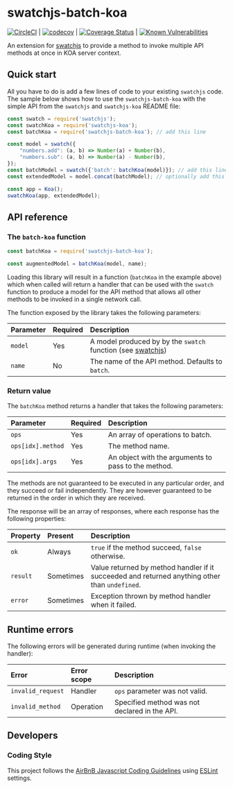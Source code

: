 # swatchjs-batch-koa

[![CircleCI](https://circleci.com/gh/builtforme/swatchjs-batch-koa.svg?style=svg)](https://circleci.com/gh/builtforme/swatchjs-batch-koa) |
[![codecov](https://codecov.io/gh/builtforme/swatchjs-batch-koa/branch/master/graph/badge.svg)](https://codecov.io/gh/builtforme/swatchjs-batch-koa) | [![Coverage Status](https://coveralls.io/repos/github/builtforme/swatchjs-batch-koa/badge.svg?branch=master)](https://coveralls.io/github/builtforme/swatchjs-batch-koa?branch=master) | [![Known Vulnerabilities](https://snyk.io/test/github/builtforme/swatchjs-batch-koa/badge.svg)](https://snyk.io/test/github/builtforme/swatchjs-batch-koa)


An extension for [swatchjs]() to provide a method to invoke multiple API methods
at once in KOA server context.

## Quick start

All you have to do is add a few lines of code to your existing `swatchjs` code.
The sample below shows how to use the `swatchjs-batch-koa` with the simple API
from the `swatchjs` and `swatchjs-koa` README file:

```javascript
const swatch = require('swatchjs');
const swatchKoa = require('swatchjs-koa');
const batchKoa = require('swatchjs-batch-koa'); // add this line

const model = swatch({
    "numbers.add": (a, b) => Number(a) + Number(b),
    "numbers.sub": (a, b) => Number(a) - Number(b),
});
const batchModel = swatch({'batch': batchKoa(model)}); // add this line
const extendedModel = model.concat(batchModel); // optionally add this line

const app = Koa();
swatchKoa(app, extendedModel);
```

## API reference

### The `batch-koa` function

```javascript
const batchKoa = require('swatchjs-batch-koa');

const augmentedModel = batchKoa(model, name);
```

Loading this library will result in a function  (`batchKoa` in the example above)
which when called will return a handler that can be used with the `swatch`
function to produce a model for the API method that allows all other methods to
be invoked in a single network call.

The function exposed by the library takes the following parameters:

| Parameter | Required  | Description
|:---       |:---       |:---
| `model`   | Yes       | A model produced by by the `swatch` function (see [swatchjs](https://www.npmjs.com/package/swatchjs#api-reference))
| `name`    | No        | The name of the API method. Defaults to `batch`.

### Return value

The `batchKoa` method returns a handler that takes the following parameters:

| Parameter         | Required  | Description
|:---               |:---       |:---
|`ops`              | Yes       | An array of operations to batch.
|`ops[idx].method`  | Yes       | The method name.
|`ops[idx].args`    | Yes       | An object with the arguments to pass to the method.

The methods are not guaranteed to be executed in any particular order, and they
succeed or fail independently. They are however guaranteed to be returned in the order in which they are received.

The response will be an array of responses, where each response has the
following properties:

| Property  | Present   | Description
|:---       |:---       |:---
|`ok`       | Always    | `true` if the method succeed, `false` otherwise.
|`result`   | Sometimes | Value returned by method handler if it succeeded and returned anything other than `undefined`.
|`error`    | Sometimes | Exception thrown by method handler when it failed.

## Runtime errors

The following errors will be generated during runtime (when invoking the handler):

| Error             | Error scope   | Description
|:---               |:---           |:---
|`invalid_request`  | Handler       | `ops` parameter was not valid.
|`invalid_method`   | Operation     | Specified method was not declared in the API.


## Developers

### Coding Style

This project follows the [AirBnB Javascript Coding Guidelines](https://github.com/airbnb/javascript) using [ESLint](http://eslint.org/) settings.
